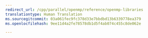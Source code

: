 ```yaml
---
redirect_url: /cpp/parallel/openmp/reference/openmp-libraries
translationtype: Human Translation
ms.sourcegitcommit: 03a061fec9fc378d33e7bbdbd13b6339778ea379
ms.openlocfilehash: 9ee11d4a2fe78578db1d5f4ab074c455c8de062e

---
```




<!--HONumber=Jan17_HO2-->


